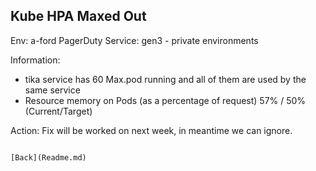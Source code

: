 ## Kube HPA Maxed Out

Env: a-ford
PagerDuty Service: gen3 - private environments

Information:
- tika service has 60 Max.pod running and all of them are used by the same service
- Resource memory on Pods (as a percentage of request) 57% / 50% (Current/Target)

Action: 
Fix will be worked on next week, in meantime we can ignore.

                                                                                                          [Back](Readme.md)
